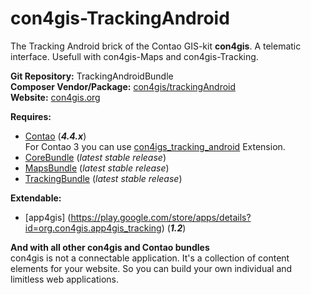 con4gis-TrackingAndroid
=======================
The Tracking Android brick of the Contao GIS-kit **con4gis**. A telematic interface. Usefull with con4gis-Maps and con4gis-Tracking.

**Git Repository:** TrackingAndroidBundle  
**Composer Vendor/Package:** [con4gis/trackingAndroid](https://packagist.org/packages/con4gis/trackingAndroid)  
**Website:** [con4gis.org](https://con4gis.org)

**Requires:**
- [Contao](https://github.com/contao/core) (***4.4.x***)   
For Contao 3 you can use [con4igs_tracking_android](https://github.com/Kuestenschmiede/con4gis_tracking_android/releases) Extension.
- [CoreBundle](https://github.com/Kuestenschmiede/CoreBundle/releases) (*latest stable release*)
- [MapsBundle](https://github.com/Kuestenschmiede/MapsBundle/releases) (*latest stable release*)
- [TrackingBundle](https://github.com/Kuestenschmiede/TrackingBundle/releases) (*latest stable release*)

**Extendable:**
- [app4gis] (https://play.google.com/store/apps/details?id=org.con4gis.app4gis_tracking) (***1.2***)
  
**And with all other con4gis and Contao bundles**  
con4gis is not a connectable application. It's a collection of content 
elements for your website. So you can build your own individual and limitless web applications.